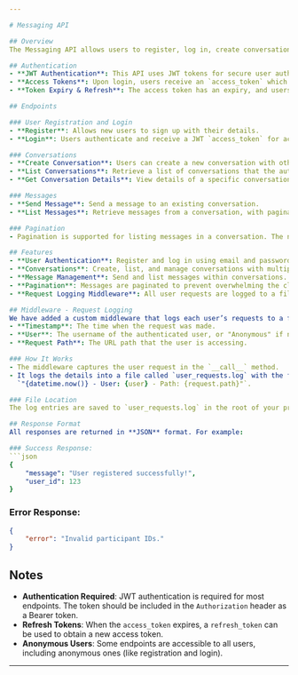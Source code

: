 ```yaml
---

# Messaging API

## Overview
The Messaging API allows users to register, log in, create conversations, and send messages. JWT (JSON Web Token) authentication is required for most endpoints to ensure secure access.

## Authentication
- **JWT Authentication**: This API uses JWT tokens for secure user authentication.
- **Access Tokens**: Upon login, users receive an `access_token` which is used for authorization in subsequent requests.
- **Token Expiry & Refresh**: The access token has an expiry, and users can refresh the token to maintain their session.

## Endpoints

### User Registration and Login
- **Register**: Allows new users to sign up with their details.
- **Login**: Users authenticate and receive a JWT `access_token` for accessing the system.

### Conversations
- **Create Conversation**: Users can create a new conversation with other participants.
- **List Conversations**: Retrieve a list of conversations that the authenticated user is a participant in.
- **Get Conversation Details**: View details of a specific conversation.

### Messages
- **Send Message**: Send a message to an existing conversation.
- **List Messages**: Retrieve messages from a conversation, with pagination support.

### Pagination
- Pagination is supported for listing messages in a conversation. The number of messages per page is configurable, and you can adjust the page size via query parameters.

## Features
- **User Authentication**: Register and log in using email and password, with JWT tokens for authentication.
- **Conversations**: Create, list, and manage conversations with multiple participants.
- **Message Management**: Send and list messages within conversations.
- **Pagination**: Messages are paginated to prevent overwhelming the client with large sets of data.
- **Request Logging Middleware**: All user requests are logged to a file with the timestamp, username (or "Anonymous" for unauthenticated users), and the request path.

## Middleware - Request Logging
We have added a custom middleware that logs each user’s requests to a file. This middleware records the following details:
- **Timestamp**: The time when the request was made.
- **User**: The username of the authenticated user, or "Anonymous" if not logged in.
- **Request Path**: The URL path that the user is accessing.

### How It Works
- The middleware captures the user request in the `__call__` method.
- It logs the details into a file called `user_requests.log` with the format:  
  `"{datetime.now()} - User: {user} - Path: {request.path}"`.

### File Location
The log entries are saved to `user_requests.log` in the root of your project directory. Each entry contains the timestamp, user, and the request path.

## Response Format
All responses are returned in **JSON** format. For example:

### Success Response:
```json
{
    "message": "User registered successfully!",
    "user_id": 123
}
```

### Error Response:
```json
{
    "error": "Invalid participant IDs."
}
```

## Notes
- **Authentication Required**: JWT authentication is required for most endpoints. The token should be included in the `Authorization` header as a Bearer token.
- **Refresh Tokens**: When the `access_token` expires, a `refresh_token` can be used to obtain a new access token.
- **Anonymous Users**: Some endpoints are accessible to all users, including anonymous ones (like registration and login).

---
```

